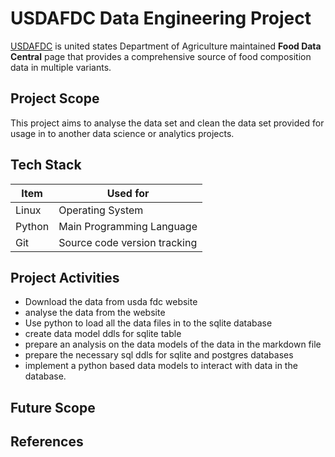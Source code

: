 # USDAFDC Data Engineering Project

[USDAFDC](https://fdc.nal.usda.gov) is united states Department of Agriculture maintained **Food Data Central** page that provides a comprehensive source of food composition data in multiple variants.

## Project Scope

This project aims to analyse the data set and clean the data set provided for usage in to another data science or analytics projects.

## Tech Stack

| Item   | Used for                     |
| ------ | ---------------------------- |
| Linux  | Operating System             |
| Python | Main Programming Language    |
| Git    | Source code version tracking |

## Project Activities

- Download the data from usda fdc website
- analyse the data from the website
- Use python to load all the data files in to the sqlite database
- create data model ddls for sqlite table
- prepare an analysis on the data models of the data in the markdown file
- prepare the necessary sql ddls for sqlite and postgres databases
- implement a python based data models to interact with data in the database.

## Future Scope

## References
